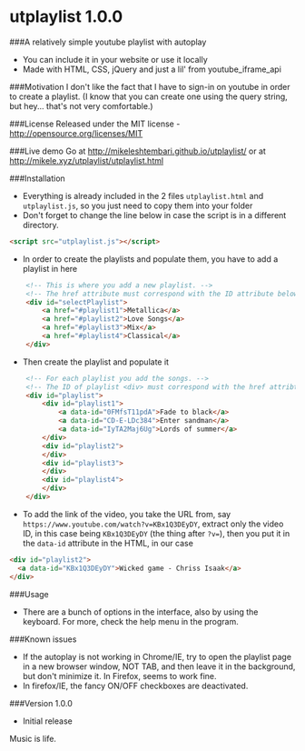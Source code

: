# utplaylist 1.0.0
###A relatively simple youtube playlist with autoplay
* You can include it in your website or use it locally
* Made with HTML, CSS, jQuery and just a lil' from youtube_iframe_api

###Motivation
I don't like the fact that I have to sign-in on youtube in order to create a playlist. (I know that you can create one using the query string, but hey... that's not very comfortable.)

###License
Released under the MIT license - http://opensource.org/licenses/MIT

###Live demo
Go at http://mikeleshtembari.github.io/utplaylist/
or at http://mikele.xyz/utplaylist/utplaylist.html

###Installation
* Everything is already included in the 2 files `utplaylist.html` and `utplaylist.js`, so you just need to copy them into your folder
* Don't forget to change the line below in case the script is in a different directory.
```html
<script src="utplaylist.js"></script>
```
* In order to create the playlists and populate them, you have to add a playlist in here
```html
	<!-- This is where you add a new playlist. -->
	<!-- The href attribute must correspond with the ID attribute below, where you add the songs -->
	<div id="selectPlaylist">
		<a href="#playlist1">Metallica</a>
		<a href="#playlist2">Love Songs</a>
		<a href="#playlist3">Mix</a>
		<a href="#playlist4">Classical</a>
	</div>
```
* Then create the playlist and populate it
```html
	<!-- For each playlist you add the songs. -->
	<!-- The ID of playlist <div> must correspond with the href attribtue above, where you add the playlist -->
	<div id="playlist">
		<div id="playlist1">
			<a data-id="0FMfsT11pdA">Fade to black</a>
			<a data-id="CD-E-LDc384">Enter sandman</a>
			<a data-id="IyTA2Maj6Ug">Lords of summer</a>
		</div>
		<div id="playlist2">
		</div>
		<div id="playlist3">
		</div>
		<div id="playlist4">
		</div>
	</div>
```
* To add the link of the video, you take the URL from, say `https://www.youtube.com/watch?v=KBx1Q3DEyDY`, extract only the video ID, in this case being `KBx1Q3DEyDY` (the thing after `?v=`), then you put it in the `data-id` attribute in the HTML, in our case
```html
<div id="playlist2">
  <a data-id="KBx1Q3DEyDY">Wicked game - Chriss Isaak</a>
</div>
```
###Usage
* There are a bunch of options in the interface, also by using the keyboard. For more, check the help menu in the program.

###Known issues
* If the autoplay is not working in Chrome/IE, try to open the playlist page in a new browser window, NOT TAB, and then leave it in the background, but don't minimize it. In Firefox, seems to work fine.
* In firefox/IE, the fancy ON/OFF checkboxes are deactivated.

###Version 1.0.0
* Initial release

Music is life.

